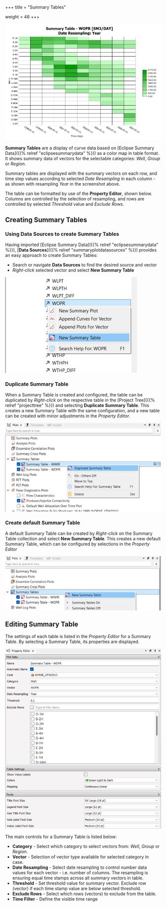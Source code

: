 +++
title = "Summary Tables"

weight = 46
+++

![](/images/plot-window/Summary_Table_WOPR.png)

**Summary Tables** are a display of curve data based on [Eclipse Summary Data]({{% relref "eclipsesummarydata" %}}) as a color map in table format. It shows summary data of vectors for the selectable categories: *Well*,  *Group* or *Region*.

Summary tables are displayed with the summary vectors on each row, and time step values according to selected *Date Resampling* in each column - as shown with resampling *Year* in the screenshot above.

The table can be formatted by use of the **Property Editor**, shown below. Columns are controlled by the selection of resampling, and rows are controlled by selected *Threshold* value and *Exclude Rows*. 

## Creating Summary Tables

### Using Data Sources to create Summary Tables
Having imported [Eclipse Summary Data]({{% relref "eclipsesummarydata" %}}), [**Data Sources**]({{% relref "summaryplotdatasources" %}}) provides an easy approach to create Summary Tables:

- Search or navigate **Data Sources** to find the desired source and vector
- *Right-click* selected vector and select **New Summary Table** 


![](/images/plot-window/Summary_Table_CreateNewSummaryTable.png)


### Duplicate Summary Table
When a Summary Table is created and configured, the table can be duplicated by *Right-click* on the respective table in the [Project Tree]({{% relref "projecttree" %}}) and selecting **Duplicate Summary Table**. This creates a new Summary Table with the same configuration, and a new table can be created with minor adjustments in the *Property Editor*.

![](/images/plot-window/Summary_Table_DuplicateSummaryTable.png)

### Create default Summary Table
A default Summary Table can be created by *Right-click* on the Summary Table collection and select **New Summary Table**. This creates a new default Summary Table, which can be configured by selections in the *Property Editor*

![](/images/plot-window/Summary_Table_CreateNewSummaryTable2.png)


## Editing Summary Table

The settings of each table is listed in the *Property Editor* for a Summary Table. By selecting a Summary Table, its properties are displayed.

![](/images/plot-window/Summary_Table_PropertyEditor.png)

The main controls for a Summary Table is listed below:

- **Category** - Select which category to select vectors from: *Well*, *Group* or *Region*.
- **Vector** - Selection of vector type available for selected category in case.
- **Date Resampling** - Select date resampling to control number data values for each vector - i.e. number of columns. The resampling is ensuring equal time stamps across all summary vectors in table.
- **Threshold** - Set threshold value for summary vector. Exclude row (vector) if each time stamp value are below selected threshold.
- **Exclude Rows** - Select which rows (vectors) to exclude from the table.
- **Time Filter** - Define the visible time range


